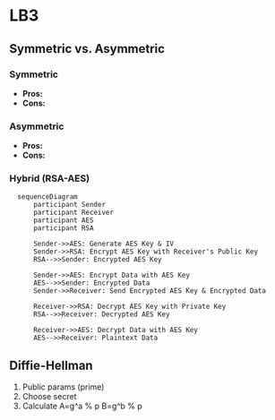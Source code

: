 # LB3

## Symmetric vs. Asymmetric

### Symmetric

- **Pros:**
- **Cons:**

### Asymmetric

- **Pros:**
- **Cons:**

### Hybrid (RSA-AES)

```mermaid
  sequenceDiagram
      participant Sender
      participant Receiver
      participant AES
      participant RSA

      Sender->>AES: Generate AES Key & IV
      Sender->>RSA: Encrypt AES Key with Receiver's Public Key
      RSA-->>Sender: Encrypted AES Key

      Sender->>AES: Encrypt Data with AES Key
      AES-->>Sender: Encrypted Data
      Sender->>Receiver: Send Encrypted AES Key & Encrypted Data

      Receiver->>RSA: Decrypt AES Key with Private Key
      RSA-->>Receiver: Decrypted AES Key

      Receiver->>AES: Decrypt Data with AES Key
      AES-->>Receiver: Plaintext Data
```

## Diffie-Hellman

1. Public params (prime)
2. Choose secret
3. Calculate
A=g^a % p
B=g^b % p
